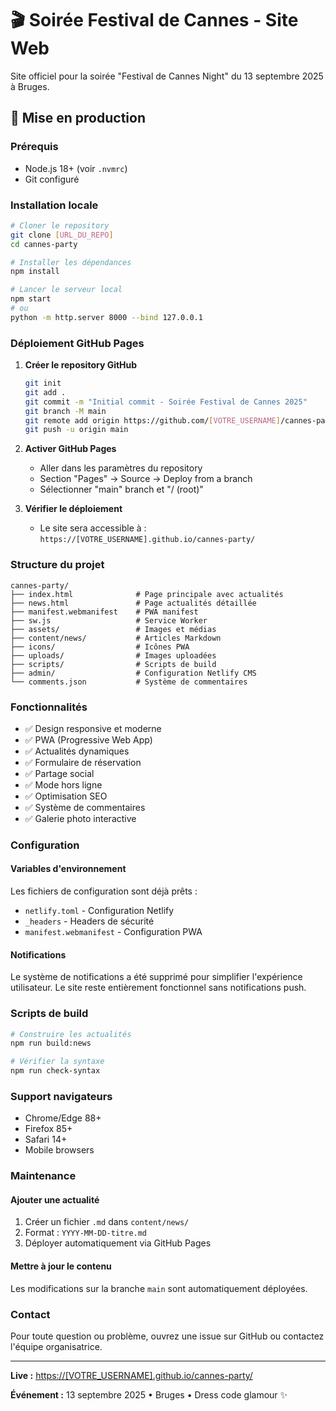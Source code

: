 # 🎬 Soirée Festival de Cannes - Site Web

Site officiel pour la soirée "Festival de Cannes Night" du 13 septembre 2025 à Bruges.

## 🚀 Mise en production

### Prérequis
- Node.js 18+ (voir `.nvmrc`)
- Git configuré

### Installation locale
```bash
# Cloner le repository
git clone [URL_DU_REPO]
cd cannes-party

# Installer les dépendances
npm install

# Lancer le serveur local
npm start
# ou
python -m http.server 8000 --bind 127.0.0.1
```

### Déploiement GitHub Pages

1. **Créer le repository GitHub**
   ```bash
   git init
   git add .
   git commit -m "Initial commit - Soirée Festival de Cannes 2025"
   git branch -M main
   git remote add origin https://github.com/[VOTRE_USERNAME]/cannes-party.git
   git push -u origin main
   ```

2. **Activer GitHub Pages**
   - Aller dans les paramètres du repository
   - Section "Pages" → Source → Deploy from a branch
   - Sélectionner "main" branch et "/ (root)"

3. **Vérifier le déploiement**
   - Le site sera accessible à : `https://[VOTRE_USERNAME].github.io/cannes-party/`

### Structure du projet

```
cannes-party/
├── index.html              # Page principale avec actualités
├── news.html               # Page actualités détaillée
├── manifest.webmanifest    # PWA manifest
├── sw.js                   # Service Worker
├── assets/                 # Images et médias
├── content/news/           # Articles Markdown
├── icons/                  # Icônes PWA
├── uploads/                # Images uploadées
├── scripts/                # Scripts de build
├── admin/                  # Configuration Netlify CMS
└── comments.json           # Système de commentaires
```

### Fonctionnalités

- ✅ Design responsive et moderne
- ✅ PWA (Progressive Web App)
- ✅ Actualités dynamiques
- ✅ Formulaire de réservation
- ✅ Partage social
- ✅ Mode hors ligne
- ✅ Optimisation SEO
- ✅ Système de commentaires
- ✅ Galerie photo interactive

### Configuration

#### Variables d'environnement
Les fichiers de configuration sont déjà prêts :
- `netlify.toml` - Configuration Netlify
- `_headers` - Headers de sécurité
- `manifest.webmanifest` - Configuration PWA

#### Notifications
Le système de notifications a été supprimé pour simplifier l'expérience utilisateur. Le site reste entièrement fonctionnel sans notifications push.

### Scripts de build

```bash
# Construire les actualités
npm run build:news

# Vérifier la syntaxe
npm run check-syntax
```

### Support navigateurs
- Chrome/Edge 88+
- Firefox 85+
- Safari 14+
- Mobile browsers

### Maintenance

#### Ajouter une actualité
1. Créer un fichier `.md` dans `content/news/`
2. Format : `YYYY-MM-DD-titre.md`
3. Déployer automatiquement via GitHub Pages

#### Mettre à jour le contenu
Les modifications sur la branche `main` sont automatiquement déployées.

### Contact
Pour toute question ou problème, ouvrez une issue sur GitHub ou contactez l'équipe organisatrice.

---

**Live :** [https://[VOTRE_USERNAME].github.io/cannes-party/](https://[VOTRE_USERNAME].github.io/cannes-party/)

**Événement :** 13 septembre 2025 • Bruges • Dress code glamour ✨